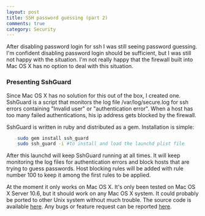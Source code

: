 ```yaml
---
layout: post
title: SSH password guessing (part 2)
comments: true
category: Security
---
```

After disabling password login for ssh I was still seeing password guessing. I'm confident disabling password login should be sufficient, but I was still not happy with the situation. I'm not really happy that the firewall built into Mac OS X has no option to deal with this situation.

### Presenting SshGuard
<!--more-->
Since Mac OS X has no solution for this out of the box, I created one. SshGuard is a script that monitors the log file /var/log/secure.log for ssh errors containing "Invalid user" or "authentication error". When a host has too many failed authentications, his ip address gets blocked by the firewall.

SshGuard is written in ruby and distributed as a gem. Installation is simple:

``` bash
    sudo gem install ssh_guard
    sudo ssh_guard -i #to install and load the launchd plist file
```

After this launchd will keep SshGuard running at all times. It will keep monitoring the log files for authentication errors and block hosts that are trying to guess passwords. Host blocking rules will be added with rule number 100 to keep it among the first rules to be applied.

At the moment it only works on Mac OS X. It's only been tested on Mac OS X Server 10.6, but it should work on any Mac OS X system. It could probably be ported to other Unix system without much trouble. The source code is available [here](http://github.com/jellehelsen/ssh_guard). Any bugs or feature request can be reported [here](http://github.com/jellehelsen/ssh_guard/issues). 

